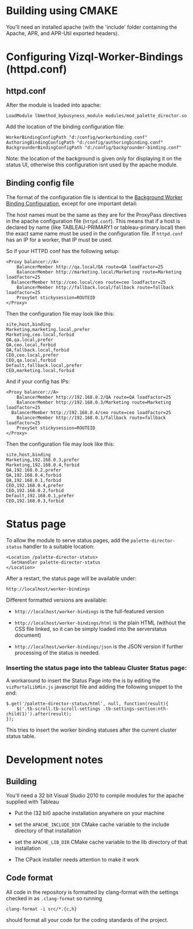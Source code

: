 # Building using CMAKE

You'll need an installed apache (with the 'include' folder containing the Apache, APR, and APR-Util
exported headers).


# Configuring Vizql-Worker-Bindings (httpd.conf)


## httpd.conf

After the module is loaded into apache:

```
LoadModule lbmethod_bybusyness_module modules/mod_palette_director.so
```

Add the location of the binding configuration file:

```
WorkerBindingConfigPath "d:/config/workerbinding.conf"
AuthoringBindingConfigPath "d:/config/authoringbinding.conf"
BackgrounderBindingConfigPath "d:/config/backgrounder-binding.conf"
```

Note: the location of the background is given only for displaying it
on the status UI, otherwise this configuration isnt used by the apache
module.

## Binding config file

The format of the configuration file is identical to the [Background Worker Binding Configuration](https://github.com/palette-software/palette-director/wiki/Worker-Binding-Configuration), except for one important detail:

The host names must be the same as they are for the ProxyPass directives in the apache configuration file (`httpd.conf`). This means that if a host is declared by name (like TABLEAU-PRIMARY1 or tableau-primary.local) then the exact same name must be used in the configuration file. If `httpd.conf` has an IP for a worker, that IP must be used.

So if your HTTPD conf has the following setup:

```
<Proxy balancer://A>
	BalancerMember http://qa.local/QA route=QA loadfactor=25
	BalancerMember http://marketing.local/Marketing route=Marketing loadfactor=25
  BalancerMember http://ceo.local/ceo route=ceo loadfactor=25
	BalancerMember http://fallback.local/fallback route=fallback loadfactor=25
	ProxySet stickysession=ROUTEID
</Proxy>
```

Then the configuration file may look like this:

```csv
site,host,binding
Marketing,marketing.local,prefer
Marketing,ceo.local,forbid
QA,qa.local,prefer
QA,ceo.local,forbid
QA,fallback.local,forbid
CEO,ceo.local,prefer
CEO,qa.local,forbid
Default,fallback.local,prefer
CEO,marketing.local,forbid
```

And if your config has IPs:

```
<Proxy balancer://A>
	BalancerMember http://192.168.0.2/QA route=QA loadfactor=25
	BalancerMember http://192.168.0.3/Marketing route=Marketing loadfactor=25
  BalancerMember http://192.168.0.4/ceo route=ceo loadfactor=25
	BalancerMember http://192.168.0.1/fallback route=fallback loadfactor=25
	ProxySet stickysession=ROUTEID
</Proxy>
```

Then the configuration file may look like this:

```csv
site,host,binding
Marketing,192.168.0.3,prefer
Marketing,192.168.0.4,forbid
QA,192.168.0.2,prefer
QA,192.168.0.4,forbid
QA,192.168.0.1,forbid
CEO,192.168.0.4,prefer
CEO,192.168.0.2,forbid
Default,192.168.0.1,prefer
CEO,192.168.0.3,forbid
```



# Status page

To allow the module to serve status pages, add the
`palette-director-status` handler to a suitable
location:

```
<Location /palette-director-status>
  SetHandler palette-director-status
</Location>
```

After a restart, the status page will be available under:

`http://localhost/worker-bindings`

Different formatted versions are available:

* `http://localhost/worker-bindings` is the full-featured version

* `http://localhost/worker-bindings/html` is the plain HTML (without the
  CSS file linked, so it can be simply loaded into the serverstatus
  document)

* `http://localhost/worker-bindings/json` is the JSON version if further
  processing of the status is needed.


### Inserting the status page into the tableau Cluster Status page:


A workaround to insert the Status Page into the is by editing the
`vizPortalLibMin.js` javascript file and adding the following snippet
to the end:

```
$.get('/palette-director-status/html', null, function(result){
    $('.tb-scroll.tb-scroll-settings .tb-settings-section:nth-child(1)').after(result);
});
```

This tries to insert the worker binding statuses after the current
cluster status table.


# Development notes

## Building

You'll need a 32 bit Visual Studio 2010 to compile modules for the apache supplied with Tableau

* Put the (32 bit) apache installation anywhere on your machine
* set the `APACHE_INCLUDE_DIR` CMake cache variable to the include directory of that installation
* set the `APACHE_LIB_DIR` CMake cache variable to the lib directory of that installation

* The CPack installer needs attention to make it work

## Code format

All code in the repository is formatted by clang-format with the settings checked in 
as `.clang-format` so running 

```clang-format -i src/*.{c,h}``` 

should format all your code for the coding standards of the project.
